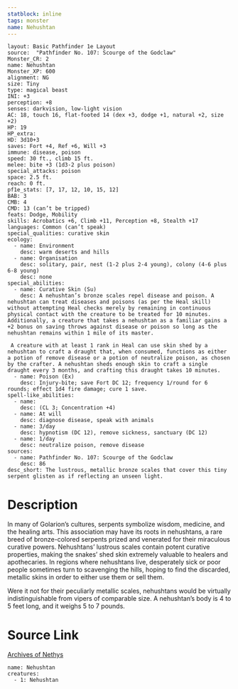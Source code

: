 ```yaml
---
statblock: inline
tags: monster
name: Nehushtan
---
```

```statblock
layout: Basic Pathfinder 1e Layout
source:  "Pathfinder No. 107: Scourge of the Godclaw"
Monster_CR: 2
name: Nehushtan
Monster_XP: 600
alignment: NG
size: Tiny
type: magical beast
INI: +3
perception: +8
senses: darkvision, low-light vision
AC: 18, touch 16, flat-footed 14 (dex +3, dodge +1, natural +2, size +2)
HP: 19
HP_extra: 
HD: 3d10+3
saves: Fort +4, Ref +6, Will +3
immune: disease, poison
speed: 30 ft., climb 15 ft.
melee: bite +3 (1d3-2 plus poison)
special_attacks: poison
space: 2.5 ft.
reach: 0 ft.
pf1e_stats: [7, 17, 12, 10, 15, 12]
BAB: 3
CMB: 4
CMD: 13 (can’t be tripped)
feats: Dodge, Mobility
skills: Acrobatics +6, Climb +11, Perception +8, Stealth +17
languages: Common (can’t speak)
special_qualities: curative skin
ecology:
  - name: Environment
    desc: warm deserts and hills
  - name: Organisation
    desc: solitary, pair, nest (1-2 plus 2-4 young), colony (4-6 plus 6-8 young)
    desc: none
special_abilities:
  - name: Curative Skin (Su)
    desc: A nehushtan’s bronze scales repel disease and poison. A nehushtan can treat diseases and poisons (as per the Heal skill) without attempting Heal checks merely by remaining in continuous physical contact with the creature to be treated for 10 minutes. Additionally, a creature that takes a nehushtan as a familiar gains a +2 bonus on saving throws against disease or poison so long as the nehushtan remains within 1 mile of its master.

 A creature with at least 1 rank in Heal can use skin shed by a nehushtan to craft a draught that, when consumed, functions as either a potion of remove disease or a potion of neutralize poison, as chosen by the crafter. A nehushtan sheds enough skin to craft a single draught every 3 months, and crafting this draught takes 10 minutes.
  - name: Poison (Ex)
    desc: Injury-bite; save Fort DC 12; frequency 1/round for 6 rounds; effect 1d4 fire damage; cure 1 save.
spell-like_abilities:
  - name:
    desc: (CL 3; Concentration +4)
  - name: At will
    desc: diagnose disease, speak with animals
  - name: 3/day
    desc: hypnotism (DC 12), remove sickness, sanctuary (DC 12)
  - name: 1/day
    desc: neutralize poison, remove disease
sources:
  - name: Pathfinder No. 107: Scourge of the Godclaw
    desc: 86
desc_short: The lustrous, metallic bronze scales that cover this tiny serpent glisten as if reflecting an unseen light.
```
# Description
In many of Golarion’s cultures, serpents symbolize wisdom, medicine, and the healing arts. This association may have its roots in nehushtans, a rare breed of bronze-colored serpents prized and venerated for their miraculous curative powers. Nehushtans’ lustrous scales contain potent curative properties, making the snakes’ shed skin extremely valuable to healers and apothecaries. In regions where nehushtans live, desperately sick or poor people sometimes turn to scavenging the hills, hoping to find the discarded, metallic skins in order to either use them or sell them.

Were it not for their peculiarly metallic scales, nehushtans would be virtually indistinguishable from vipers of comparable size. A nehushtan’s body is 4 to 5 feet long, and it weighs 5 to 7 pounds.
# Source Link
[Archives of Nethys](https://aonprd.com/MonsterDisplay.aspx?ItemName=Nehushtan)
```encounter-table
name: Nehushtan
creatures:
  - 1: Nehushtan
```
